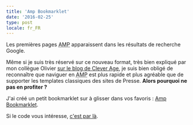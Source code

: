 ```yaml
---
title: 'Amp Bookmarklet'
date: '2016-02-25'
type: post
locale: fr_FR
---
```


Les premières pages <abbr title="Accelerated Mobile Pages">AMP</abbr> apparaissent dans les résultats de recherche Google.

Même si je suis très réservé sur ce nouveau format, très bien expliqué par mon collègue Olivier [sur le blog de Clever Age](http://blog.clever-age.com/fr/2016/02/08/amp-project-booste-le-chargement-des-pages-web/ '"AMP Project booste le chargement des pages web", Oliver Keul'), je suis bien obligé de reconnaître que naviguer en <abbr title="Accelerated Mobile Pages">AMP</abbr> est plus rapide et plus agréable que de supporter les <span lang="en">templates</span> classiques des sites de Presse. **Alors pourquoi ne pas en profiter ?**

J'ai créé un petit <span lang="en">bookmarklet</span> sur à glisser dans vos favoris : <a href="javascript:void function(){var e=document.querySelector('link[rel=%22amphtml%22]');e%26%26(location.href=e.href)}();">Amp Bookmarklet</a>.

Si le code vous intéresse, [c'est par là](https://gist.github.com/borisschapira/f240f1db4490e5902af0 '"AMP Bookmarket : go to the AMP version of the current page.", on Gist').
